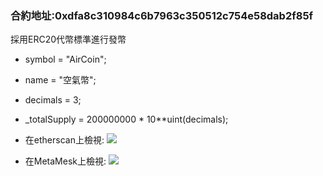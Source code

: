

### 合約地址:0xdfa8c310984c6b7963c350512c754e58dab2f85f 
採用ERC20代幣標準進行發幣
* symbol = "AirCoin";
* name = "空氣幣";
* decimals = 3;
* _totalSupply = 200000000 * 10**uint(decimals);
* 在etherscan上檢視:
![](https://i.imgur.com/FLSlgkV.png)

* 在MetaMesk上檢視:
![](https://i.imgur.com/zp9ppZi.png)
